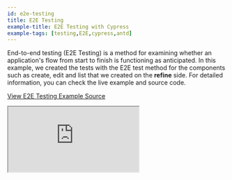 ```yaml
---
id: e2e-testing
title: E2E Testing
example-title: E2E Testing with Cypress
example-tags: [testing,E2E,cypress,antd]
---
```


End-to-end testing (E2E Testing) is a method for examining whether an application's flow from start to finish is functioning as anticipated. In this example, we created the tests with the E2E test method for the components such as create, edit and list that we created on the **refine** side. For detailed information, you can check the live example and source code.

[View E2E Testing Example Source](https://github.com/refinedev/refine/tree/master/examples/e2e)

<iframe loading="lazy" src="https://stackblitz.com/github/refinedev/refine/tree/master/examples/e2e?embed=1&file=cypress/integration/sider.spec.js&view=editor&preset=node&ctl=1"
    style={{width: "100%", height:"80vh", border: "0px", borderRadius: "8px", overflow:"hidden"}}
    title="refine-e2e-testing"
></iframe>